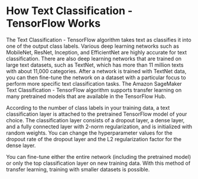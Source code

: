 # How Text Classification \- TensorFlow Works<a name="text-classification-tensorflow-HowItWorks"></a>

The Text Classification \- TensorFlow algorithm takes text as classifies it into one of the output class labels\. Various deep learning networks such as MobileNet, ResNet, Inception, and EfficientNet are highly accurate for text classification\. There are also deep learning networks that are trained on large text datasets, such as TextNet, which has more than 11 million texts with about 11,000 categories\. After a network is trained with TextNet data, you can then fine\-tune the network on a dataset with a particular focus to perform more specific text classification tasks\. The Amazon SageMaker Text Classification \- TensorFlow algorithm supports transfer learning on many pretrained models that are available in the TensorFlow Hub\.

According to the number of class labels in your training data, a text classification layer is attached to the pretrained TensorFlow model of your choice\. The classification layer consists of a dropout layer, a dense layer, and a fully connected layer with 2\-norm regularization, and is initialized with random weights\. You can change the hyperparameter values for the dropout rate of the dropout layer and the L2 regularization factor for the dense layer\.

You can fine\-tune either the entire network \(including the pretrained model\) or only the top classification layer on new training data\. With this method of transfer learning, training with smaller datasets is possible\.